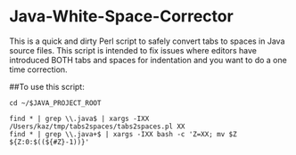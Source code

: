 Java-White-Space-Corrector
==========================

This is a quick and dirty Perl script to safely convert tabs to spaces in Java source files. This script is intended
to fix issues where editors have introduced BOTH tabs and spaces for indentation and you
want to do a one time correction.

##To use this script:
```
cd ~/$JAVA_PROJECT_ROOT

find * | grep \\.java$ | xargs -IXX /Users/kaz/tmp/tabs2spaces/tabs2spaces.pl XX
find * | grep \\.java+$ | xargs -IXX bash -c 'Z=XX; mv $Z ${Z:0:$((${#Z}-1))}'
```

